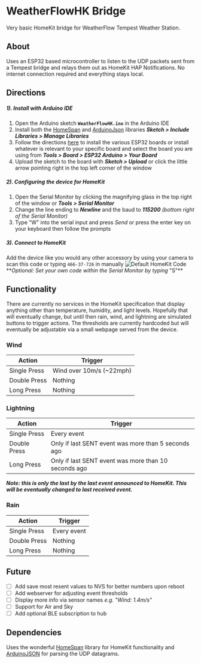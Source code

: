# WeatherFlowHK Bridge
Very basic HomeKit bridge for WeatherFlow Tempest Weather Station.

## About
Uses an ESP32 based microcontroller to listen to the UDP packets sent from a Tempest bridge and relays them out as HomeKit HAP Notifications. No internet connection required and everything stays local.

## Directions
##### 1). Install with Arduino IDE
1. Open the Arduino sketch __```WeatherFlowHK.ino```__ in the Arduino IDE
2. Install both the [HomeSpan](https://github.com/HomeSpan/HomeSpan) and [ArduinoJson](https://github.com/bblanchon/ArduinoJson) libraries
    __*Sketch > Include Libraries > Manage Libraries*__
3. Follow the directions [here](https://github.com/espressif/arduino-esp32/blob/master/docs/arduino-ide/boards_manager.md) to install the various ESP32 boards or install whatever is relevant to your specific board and select the board you are using from
    __*Tools > Board > ESP32 Arduino > Your Board*__
4. Upload the sketch to the board with __*Sketch > Upload*__ or click the little arrow pointing right in the top left corner of the window

##### 2). Configuring the device for HomeKit
1. Open the Serial Monitor by clicking the magnifying glass in the top right of the window or __*Tools > Serial Monitor*__
2. Change the line ending to __*Newline*__ and the baud to __*115200*__ *(bottom right of the Serial Monitor)*
3. Type "W" into the serial input and press *Send* or press the enter key on your keyboard then follow the prompts

##### 3). Connect to HomeKit
Add the device like you would any other accessory by using your camera to scan this code or typing ```466-37-726``` in manually
![Default HomeKit Code](https://github.com/HomeSpan/HomeSpan/raw/master/docs/images/defaultSetupCode.png)
\*\**Optional: Set your own code within the Serial Monitor by typing* "S"\*\*

## Functionality
There are currently no services in the HomeKit specification that display anything other than temperature, humidity, and light levels. Hopefully that will eventually change, but until then rain, wind, and lightning are simulated buttons to trigger actions.  The thresholds are currently hardcoded but will eventually be adjustable via a small webpage served from the device.

### Wind
| Action | Trigger |
| ------ | ------- |
| Single Press | Wind over 10m/s (~22mph) |
| Double Press | Nothing |
| Long Press | Nothing |

### Lightning
| Action | Trigger |
| ------ | ------- |
| Single Press | Every event |
| Double Press | Only if last SENT event was more than 5 seconds ago |
| Long Press | Only if last SENT event was more than 10 seconds ago |

__*Note: this is only the last by the last event announced to HomeKit. This will be eventually changed to last received event.*__

### Rain
| Action | Trigger |
| ------ | ------- |
| Single Press | Every event |
| Double Press | Nothing |
| Long Press | Nothing |

## Future
- [ ] Add save most resent values to NVS for better numbers upon reboot
- [ ] Add webserver for adjusting event thresholds
- [ ] Display more info via sensor names *e.g. "Wind: 1.4m/s"*
- [ ] Support for Air and Sky
- [ ] Add optional BLE subscription to hub
## Dependencies
Uses the wonderful [HomeSpan](https://github.com/HomeSpan/HomeSpan) library for HomeKit functionality and [ArduinoJSON](https://github.com/bblanchon/ArduinoJson) for parsing the UDP datagrams.